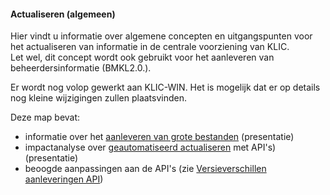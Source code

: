 ﻿#### Actualiseren (algemeen)

Hier vindt u informatie over algemene concepten en uitgangspunten voor het actualiseren van informatie in de centrale voorziening van KLIC.  \
Let wel, dit concept wordt ook gebruikt voor het aanleveren van beheerdersinformatie (BMKL2.0.).

Er wordt nog volop gewerkt aan KLIC-WIN. Het is mogelijk dat er op details nog kleine wijzigingen zullen plaatsvinden.

Deze map bevat:
* informatie over het [aanleveren van grote bestanden](Aanleveren%20grote%20bestanden.ppsx) (presentatie)
* impactanalyse over [geautomatiseerd actualiseren](IA%20Geautomatiseerd%20actualiseren%20(overzicht).ppsx) met API's) (presentatie)
* beoogde aanpassingen aan de API's (zie [Versieverschillen aanleveringen API](Versieverschillen%20Aanleveringen%20API%20v1.0.pdf))
